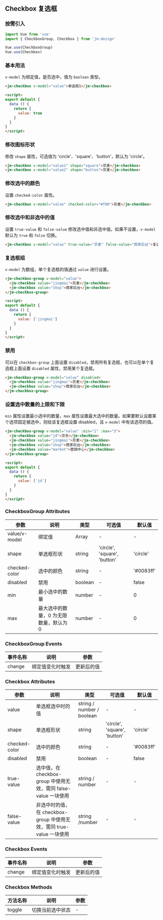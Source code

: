 ## Checkbox 复选框

### 按需引入

```javascript
import Vue from 'vue'
import { CheckboxGroup, Checkbox } from 'jm-design'

Vue.use(CheckboxGroup)
Vue.use(Checkbox)
```

### 基本用法

`v-model` 为绑定值，是否选中，值为 `boolean` 类型。

```html
<jm-checkbox v-model="value">单选框1</jm-checkbox>

<script>
export default {
  data () {
    return {
      value: true
    }
  }
}
</script>
```

### 修改图标形状

修改 `shape` 属性，可选值为 'circle'、'square'、'button'，默认为 'circle'。

```html
<jm-checkbox v-model="value1" shape="square">京麦</jm-checkbox>
<jm-checkbox v-model="value2" shape="button">京麦</jm-checkbox>
```

### 修改选中的颜色

设置 `checked-color` 属性。

```html
<jm-checkbox v-model="value" checked-color="#f00">京麦</jm-checkbox>
```

### 修改选中和非选中的值

设置 `true-value` 和 `false-value` 修改选中值和非选中值。如果不设置，`v-model` 默认为 `true` 和 `false` 切换。

```html
<jm-checkbox v-model="value" true-value="京麦" false-value="商家后台">复选框</jm-checkbox>
```

### 复选框组

`v-model` 为数组，单个复选框的值通过 `value` 进行设置。

```html
<jm-checkbox-group v-model="value">
  <jm-checkbox value="jingmai">京麦</jm-checkbox>
  <jm-checkbox value="shop">商家后台</jm-checkbox>
</jm-checkbox-group>

<script>
export default {
  data () {
    return {
      value: ['jingmai']
    }
  }
}
</script>
```

### 禁用

可以在 `checkbox-group` 上面设置 `disabled`，禁用所有复选框，也可以在单个复选框上面设置 `disabled` 属性，禁用某个复选框。

```html
<jm-checkbox-group v-model="value" disabled>
  <jm-checkbox value="jingmai">京麦</jm-checkbox>
  <jm-checkbox value="shop">商家后台</jm-checkbox>
</jm-checkbox-group>
```

### 设置选中数量的上限和下限

`min` 属性设置最小选中的数量，`max` 属性设置最大选中的数量。如果要默认设置某个选项固定被选中，则给该复选框设置 disabled，且 `v-model` 中有该选项的值。

```html
<jm-checkbox-group v-model="value" :min="1" :max="3">
  <jm-checkbox value="jd">京东</jm-checkbox>
  <jm-checkbox value="jingmai">京麦</jm-checkbox>
  <jm-checkbox value="shop">商家后台</jm-checkbox>
  <jm-checkbox value="market">营销中心</jm-checkbox>
</jm-checkbox-group>

<script>
export default {
  data () {
    return {
      value: ['jd']
    }
  }
}
</script>
```

### CheckboxGroup Attributes
| 参数      | 说明                                 | 类型      | 可选值       | 默认值   |
|---------- |------------------------------------ |---------- |------------- |-------- |
| value/v-model | 绑定值 | Array | - | - |
| shape | 单选框形状 | string | 'circle', 'square', 'button' | 'circle' |
| checked-color | 选中的颜色 | string | - | '#0083ff' |
| disabled | 禁用 | boolean | - | false |
| min | 最小选中的数量 | number | - | 0 |
| max | 最大选中的数量，0 为无限数量，默认为 0 | number | - | 0 |

### CheckboxGroup Events

| 事件名称      | 说明                                 | 参数     |
|------------- |------------------------------------ |--------- |
| change | 绑定值变化时触发 | 更新后的值 |

### Checkbox Attributes
| 参数      | 说明                                 | 类型      | 可选值       | 默认值   |
|---------- |------------------------------------ |---------- |------------- |-------- |
| value | 单选框选中时的值 | string / number / boolean | - | - |
| shape | 单选框形状 | string | 'circle', 'square', 'button' | 'circle' |
| checked-color | 选中的颜色 | string | - | '#0083ff' |
| disabled | 禁用 | boolean | - | false |
| true-value | 选中值，在 checkbox-group 中使用无效，需同 false-value 一块使用 | string / number | - | - |
| false-value | 非选中时的值，在 checkbox-group 中使用无效，需同 true-value 一块使用 | string /number | - | - |

### Checkbox Events

| 事件名称      | 说明                                 | 参数     |
|------------- |------------------------------------ |--------- |
| change | 绑定值变化时触发 | 更新后的值 |

### Checkbox Methods

| 方法名称      | 说明                                 | 参数     |
|------------- |------------------------------------ |--------- |
| toggle | 切换当前选中状态 | - |